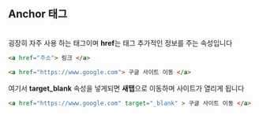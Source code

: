 ## Anchor 태그
<br/> 굉장히 자주 사용 하는 태그이며 **href**는 태그 추가적인 정보를 주는 속성입니다<br/>
```html
<a href="주소"> 링크 </a>
```
```html
<a href="https://www.google.com"> 구글 사이트 이동 </a>
```
여기서 **target_blank** 속성을 넣게되면 **새탭**으로 이동하며 사이트가 열리게 됩니다<br/>
```html
<a href="https://www.google.com" target="_blank" > 구글 사이트 이동 </a> 
```
